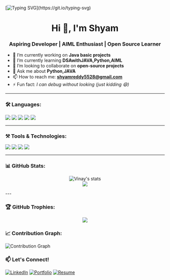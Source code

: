 [![Typing SVG](https://readme-typing-svg.herokuapp.com?font=Fira+Code&size=24&pause=1000&center=true&width=435&lines=Hi+there+👋,+I'm+Shyam+Bejjenki;I+love+to+code+and+learn!;Welcome+to+my+GitHub+profile!)](https://git.io/typing-svg)
<h1 align="center">Hi 👋, I'm Shyam</h1>
<h3 align="center">Aspiring Developer | AIML Enthusiast | Open Source Learner</h3>


- 🔭 I’m currently working on **Java basic projects**
- 🌱 I’m currently learning **DSAwithJAVA,Python,AIML**
- 👯 I’m looking to collaborate on **open-source projects**
- 💬 Ask me about **Python,JAVA**
- 📫 How to reach me: **shyamreddy5528@gmail.com**
- ⚡ Fun fact: *I can debug without looking (just kidding 😄)*

---

### 🛠️ Languages:

<p>
  <img src="https://img.shields.io/badge/C-00599C?style=for-the-badge&logo=c&logoColor=white"/>
  <img src="https://img.shields.io/badge/Python-3776AB?style=for-the-badge&logo=python&logoColor=white"/>
  <img src="https://img.shields.io/badge/Java-ED8B00?style=for-the-badge&logo=java&logoColor=white"/>
  <img src="https://img.shields.io/badge/HTML5-E34F26?style=for-the-badge&logo=html5&logoColor=white"/>
  <img src="https://img.shields.io/badge/CSS3-1572B6?style=for-the-badge&logo=css3&logoColor=white"/>
</p>

---

### ⚒️ Tools & Technologies:

<p>
  <img src="https://img.shields.io/badge/Git-F05032?style=for-the-badge&logo=git&logoColor=white"/>
  <img src="https://img.shields.io/badge/GitHub-181717?style=for-the-badge&logo=github&logoColor=white"/>
  <img src="https://img.shields.io/badge/VS_Code-007ACC?style=for-the-badge&logo=visual-studio-code&logoColor=white"/>
  <img src="https://img.shields.io/badge/Jupyter-F37626?style=for-the-badge&logo=jupyter&logoColor=white"/>
</p>

---

### 📊 GitHub Stats:
<p align="center">
  <img src="https://github-readme-stats.vercel.app/api?username=Shyambejjenki&show_icons=true&theme=radical" alt="Vinay's stats"/>
  <br/>
  <img src="https://github-readme-streak-stats.herokuapp.com/?user=Shyambejjenki&theme=radical"/>
</p>
---

### 🏆 GitHub Trophies:

<p align="center">
  <img src="https://github-profile-trophy.vercel.app/?username=Shyambejjenki&theme=radical&no-frame=true&margin-w=10"/>
</p>

### 📈 Contribution Graph:

![Contribution Graph](https://github-readme-activity-graph.vercel.app/graph?username=Shyambejjenki&theme=react-dark)





### 📫 Let's Connect!
[![LinkedIn](https://img.shields.io/badge/LinkedIn-blue?style=for-the-badge&logo=linkedin)](https://www.linkedin.com/in/vinay-kumar-korakoppula-1503b3287/)
[![Portfolio](https://img.shields.io/badge/Portfolio-000?style=for-the-badge&logo=firefox)](https://vinay-1103.github.io/Portfolio/)
[![Resume](https://img.shields.io/badge/Resume-000?style=for-the-badge&logo=google-drive&logoColor=white)](https://drive.google.com/file/d/1cWTiyj5DOdvWUMaRiUPduqYAU8olu_r8/view?usp=drive_link)

